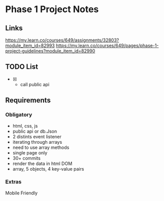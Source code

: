 # Phase 1 Project Notes
## Links
https://my.learn.co/courses/649/assignments/32803?module_item_id=82993
https://my.learn.co/courses/649/pages/phase-1-project-guidelines?module_item_id=82990

## TODO List
- [x] - call public api

## Requirements

### Obligatory

- html, css, js
- public api or db.Json 
- 2 distints event listener
- iterating through arrays
- need to use array methods
- single page only
- 30+ commits
- render the data in html DOM
- array, 5 objects, 4 key-value pairs

### Extras
Mobile Friendly
